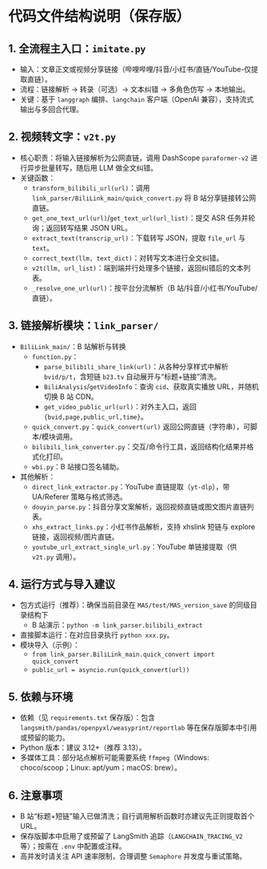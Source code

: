 # 代码文件结构说明（保存版）  
## 1. 全流程主入口：`imitate.py`  
- 输入：文章正文或视频分享链接（哔哩哔哩/抖音/小红书/直链/YouTube-仅提取直链）。
- 流程：链接解析 → 转录（可选）→ 文本纠错 → 多角色仿写 → 本地输出。
- 关键：基于 `langgraph` 编排、`langchain` 客户端（OpenAI 兼容），支持流式输出与多回合代理。

## 2. 视频转文字：`v2t.py`
- 核心职责：将输入链接解析为公网直链，调用 DashScope `paraformer-v2` 进行异步批量转写，随后用 LLM 做全文纠错。
- 关键函数：
  - `transform_bilibili_url(url)`：调用 `link_parser/BiliLink_main/quick_convert.py` 将 B 站分享链接转公网直链。
  - `get_one_text_url(url)`/`get_text_url(url_list)`：提交 ASR 任务并轮询；返回转写结果 JSON URL。
  - `extract_text(transcrip_url)`：下载转写 JSON，提取 `file_url` 与 `text`。
  - `correct_text(llm, text_dict)`：对转写文本进行全文纠错。
  - `v2t(llm, url_list)`：端到端并行处理多个链接，返回纠错后的文本列表。
  - `_resolve_one_url(url)`：按平台分流解析（B 站/抖音/小红书/YouTube/直链）。

## 3. 链接解析模块：`link_parser/`
- `BiliLink_main/`：B 站解析与转换
  - `function.py`：
    - `parse_bilibili_share_link(url)`：从各种分享样式中解析 `bvid/p/t`，含短链 `b23.tv` 自动展开与“标题+链接”清洗。
    - `BiliAnalysis`/`getVideoInfo`：查询 `cid`、获取真实播放 URL，并随机切换 B 站 CDN。
    - `get_video_public_url(url)`：对外主入口，返回 `{bvid,page,public_url,time}`。
  - `quick_convert.py`：`quick_convert(url)` 返回公网直链（字符串），可脚本/模块调用。
  - `bilibili_link_converter.py`：交互/命令行工具，返回结构化结果并格式化打印。
  - `wbi.py`：B 站接口签名辅助。
- 其他解析：
  - `direct_link_extractor.py`：YouTube 直链提取（`yt-dlp`），带 UA/Referer 策略与格式筛选。
  - `douyin_parse.py`：抖音分享文案解析，返回视频直链或图文图片直链列表。
  - `xhs_extract_links.py`：小红书作品解析，支持 xhslink 短链与 explore 链接，返回视频/图片直链。
  - `youtube_url_extract_single_url.py`：YouTube 单链接提取（供 `v2t.py` 调用）。

## 4. 运行方式与导入建议
- 包方式运行（推荐）：确保当前目录在 `MAS/test/MAS_version_save` 的同级目录结构下
  - B 站演示：`python -m link_parser.bilibili_extract`
- 直接脚本运行：在对应目录执行 `python xxx.py`。
- 模块导入（示例）：
  - `from link_parser.BiliLink_main.quick_convert import quick_convert`
  - `public_url = asyncio.run(quick_convert(url))`

## 5. 依赖与环境
- 依赖（见 `requirements.txt` 保存版）：包含 `langsmith/pandas/openpyxl/weasyprint/reportlab` 等在保存版脚本中引用或预留的能力。
- Python 版本：建议 3.12+（推荐 3.13）。
- 多媒体工具：部分站点解析可能需要系统 `ffmpeg`（Windows: choco/scoop；Linux: apt/yum；macOS: brew）。

## 6. 注意事项
- B 站“标题+短链”输入已做清洗；自行调用解析函数时亦建议先正则提取首个 URL。
- 保存版脚本中启用了或预留了 LangSmith 追踪（`LANGCHAIN_TRACING_V2` 等）；按需在 `.env` 中配置或注释。
- 高并发时请关注 API 速率限制，合理调整 `Semaphore` 并发度与重试策略。
